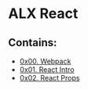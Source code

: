 # ALX React

## Contains:

- [0x00. Webpack](./0x00-Webpack/)
- [0x01. React Intro](./0x01-react_intro/)
- [0x02. React Props](./0x02-react_props/)
